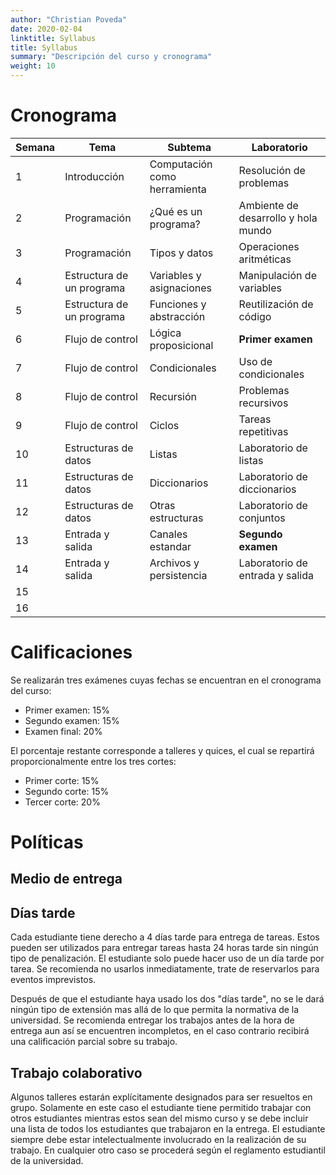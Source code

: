 ```yaml
---
author: "Christian Poveda"
date: 2020-02-04
linktitle: Syllabus
title: Syllabus
summary: "Descripción del curso y cronograma"
weight: 10
---
```


# Cronograma

Semana  | Tema                      | Subtema                      | Laboratorio                         |
------- | ------------------------- | ---------------------------- | ----------------------------------- |
1       | Introducción              | Computación como herramienta | Resolución de problemas             |
2       | Programación              | ¿Qué es un programa?         | Ambiente de desarrollo y hola mundo |
3       | Programación              | Tipos y datos                | Operaciones aritméticas             |
4       | Estructura de un programa | Variables y asignaciones     | Manipulación de variables           |
5       | Estructura de un programa | Funciones y abstracción      | Reutilización de código             |
6       | Flujo de control          | Lógica proposicional         | __Primer examen__                   |
7       | Flujo de control          | Condicionales                | Uso de condicionales                |
8       | Flujo de control          | Recursión                    | Problemas recursivos                |
9       | Flujo de control          | Ciclos                       | Tareas repetitivas                  |
10      | Estructuras de datos      | Listas                       | Laboratorio de listas               |
11      | Estructuras de datos      | Diccionarios                 | Laboratorio de diccionarios         |
12      | Estructuras de datos      | Otras estructuras            | Laboratorio de conjuntos            |
13      | Entrada y salida          | Canales estandar             | __Segundo examen__                  |
14      | Entrada y salida          | Archivos y persistencia      | Laboratorio de entrada y salida     |
15      |
16      |

# Calificaciones

Se realizarán tres exámenes cuyas fechas se encuentran en el cronograma del
curso:

- Primer examen: 15%
- Segundo examen: 15%
- Examen final: 20%

El porcentaje restante corresponde a talleres y quices, el cual se repartirá
proporcionalmente entre los tres cortes:

- Primer corte: 15%
- Segundo corte: 15%
- Tercer corte: 20%

# Políticas

## Medio de entrega

## Días tarde

Cada estudiante tiene derecho a 4 días tarde para entrega de tareas. Estos
pueden ser utilizados para entregar tareas hasta 24 horas tarde sin ningún tipo
de penalización. El estudiante solo puede hacer uso de un día tarde por tarea.
Se recomienda no usarlos inmediatamente, trate de reservarlos para eventos
imprevistos.

Después de que el estudiante haya usado los dos "días tarde", no se le dará
ningún tipo de extensión mas allá de lo que permita la normativa de la
universidad. Se recomienda entregar los trabajos antes de la hora de entrega
aun así se encuentren incompletos, en el caso contrario recibirá una
calificación parcial sobre su trabajo.

## Trabajo colaborativo

Algunos talleres estarán explícitamente designados para ser resueltos en grupo.
Solamente en este caso el estudiante tiene permitido trabajar con otros
estudiantes mientras estos sean del mismo curso y se debe incluir una lista de
todos los estudiantes que trabajaron en la entrega. El estudiante siempre debe
estar intelectualmente involucrado en la realización de su trabajo. En
cualquier otro caso se procederá según el reglamento estudiantil de la
universidad.
